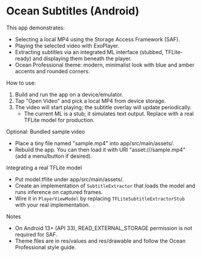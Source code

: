 # Ocean Subtitles (Android)

This app demonstrates:
- Selecting a local MP4 using the Storage Access Framework (SAF).
- Playing the selected video with ExoPlayer.
- Extracting subtitles via an integrated ML interface (stubbed, TFLite-ready) and displaying them beneath the player.
- Ocean Professional theme: modern, minimalist look with blue and amber accents and rounded corners.

How to use:
1) Build and run the app on a device/emulator.
2) Tap "Open Video" and pick a local MP4 from device storage.
3) The video will start playing; the subtitle overlay will update periodically.
   - The current ML is a stub; it simulates text output. Replace with a real TFLite model for production.

Optional: Bundled sample video
- Place a tiny file named "sample.mp4" into app/src/main/assets/.
- Rebuild the app. You can then load it with URI "asset:///sample.mp4" (add a menu/button if desired).

Integrating a real TFLite model
- Put model.tflite under app/src/main/assets/.
- Create an implementation of `SubtitleExtractor` that loads the model and runs inference on captured frames.
- Wire it in `PlayerViewModel` by replacing `TFLiteSubtitleExtractorStub` with your real implementation.

Notes
- On Android 13+ (API 33), READ_EXTERNAL_STORAGE permission is not required for SAF.
- Theme files are in res/values and res/drawable and follow the Ocean Professional style guide.
